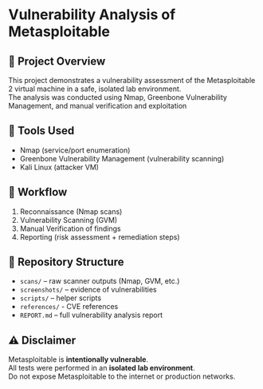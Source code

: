 # Vulnerability Analysis of Metasploitable

## 📌 Project Overview
This project demonstrates a vulnerability assessment of the Metasploitable 2 virtual machine in a safe, isolated lab environment.  
The analysis was conducted using Nmap, Greenbone Vulnerability Management, and manual verification and exploitation

## 🔧 Tools Used
- Nmap (service/port enumeration)
- Greenbone Vulnerability Management (vulnerability scanning)
- Kali Linux (attacker VM)

## 📝 Workflow
1. Reconnaissance (Nmap scans)
2. Vulnerability Scanning (GVM)
3. Manual Verification of findings
4. Reporting (risk assessment + remediation steps)

## 📂 Repository Structure
- `scans/` – raw scanner outputs (Nmap, GVM, etc.)
- `screenshots/` – evidence of vulnerabilities
- `scripts/` – helper scripts
- `references/` - CVE references
- `REPORT.md` – full vulnerability analysis report

## ⚠️ Disclaimer
Metasploitable is **intentionally vulnerable**.  
All tests were performed in an **isolated lab environment**.  
Do not expose Metasploitable to the internet or production networks.
